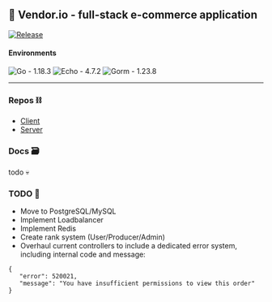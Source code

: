 ## 🛒 Vendor.io - full-stack e-commerce application 
[![Release](https://img.shields.io/github/v/tag/FoxSaysDerp/keyboardify-server?sort=semver)](https://github.com/FoxSaysDerp/keyboardify-server/releases)

#### Environments
![Go - 1.18.3](https://img.shields.io/badge/Go-1.18.3-00a3cc?style=flat&logo=go&logoColor=white)
![Echo - 4.7.2](https://img.shields.io/badge/Echo-4.7.2-00a6c6?style=flat)
![Gorm - 1.23.8](https://img.shields.io/badge/Gorm-1.23.8-529ee2?style=flat)

---
### Repos ⛓
- [Client](https://github.com/foxsaysderp/keyboardify-client)
- [Server](https://github.com/foxsaysderp/keyboardify-server)

### Docs 🗃

todo 💀

### TODO 📝
- Move to PostgreSQL/MySQL
- Implement Loadbalancer
- Implement Redis
- Create rank system (User/Producer/Admin)
- Overhaul current controllers to include a dedicated error system, including internal code and message: 
```
{
   "error": 520021,
   "message": "You have insufficient permissions to view this order"
}
```
